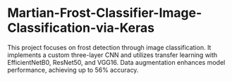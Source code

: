 # Martian-Frost-Classifier-Image-Classification-via-Keras
This project focuses on frost detection through image classification. It implements a custom three-layer CNN and utilizes transfer learning with EfficientNetB0, ResNet50, and VGG16. Data augmentation enhances model performance, achieving up to 56% accuracy. 
